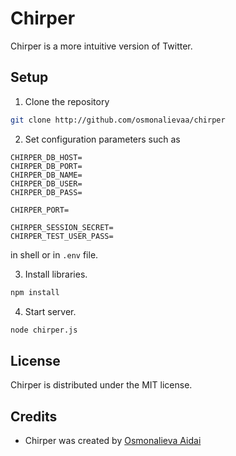 Chirper
=======

Chirper is a more intuitive version of Twitter.

## Setup

1. Clone the repository

```bash
git clone http://github.com/osmonalievaa/chirper
```

2. Set configuration parameters such as

```
CHIRPER_DB_HOST=
CHIRPER_DB_PORT=
CHIRPER_DB_NAME=
CHIRPER_DB_USER=
CHIRPER_DB_PASS=

CHIRPER_PORT=

CHIRPER_SESSION_SECRET=
CHIRPER_TEST_USER_PASS=
```

in shell or in `.env` file.

3. Install libraries.

```bash
npm install
```

4. Start server.

```bash
node chirper.js
```

## License

Chirper is distributed under the MIT license.

## Credits

* Chirper was created by [Osmonalieva Aidai](https://github.com/osmonalievaa) 
